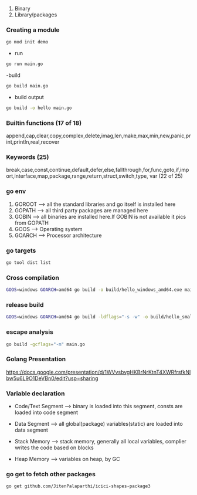 
1. Binary  
2. Library/packages 

### Creating a module

```bash
go mod init demo
```

- run 
```bash
go run main.go
```
-build
```bash
go build main.go
```

- build output

```bash
go build -o hello main.go
```


### Builtin functions (17 of 18)
append,cap,clear,copy,complex,delete,imag,len,make,max,min,new,panic,print,println,real,recover

### Keywords (25)
break,case,const,continue,default,defer,else,fallthrough,for,func,goto,if,import,interface,map,package,range,return,struct,switch,type, var (22 of 25)

### go env

1. GOROOT --> all the standard libraries and go itself is installed here
2. GOPATH --> all third party packages are managed here
3. GOBIN  --> all binaries are installed here.If GOBIN is not available it pics from GOPATH
4. GOOS --> Operating system
5. GOARCH --> Processor architecture 

### go targets

```bash
go tool dist list
```


### Cross compilation

```bash
GOOS=windows GOARCH=amd64 go build -o build/hello_windows_amd64.exe main.go 
```

### release build 

```bash
GOOS=windows GOARCH=amd64 go build -ldflags="-s -w" -o build/hello_small main.go
```

### escape analysis

```bash
go build -gcflags="-m" main.go
```

### Golang Presentation

https://docs.google.com/presentation/d/1WVvsbvgHKBrNrKtnT4XWRfrsfkNlbw5u6L9O1DeVBn0/edit?usp=sharing

### Variable declaration

- Code/Text Segment --> binary is loaded into this segment, consts are loaded into code segment
- Data Segment      --> all global(package) variables(static) are loaded into data segment

- Stack Memory      --> stack memory, generally all local variables, complier writes the code based on blocks
- Heap Memory       --> variables on heap, by GC


### go get to fetch other packages

```bash
go get github.com/JitenPalaparthi/icici-shapes-package3
```